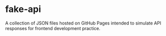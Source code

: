 # fake-api
A collection of JSON files hosted on GitHub Pages intended to simulate API responses for frontend development practice.
